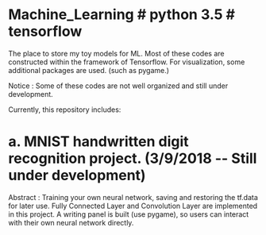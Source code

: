 # Machine_Learning # python 3.5 # tensorflow
The place to store my toy models for ML. 
Most of these codes are constructed within the framework of Tensorflow.
For visualization, some additional packages are used. (such as pygame.) 

Notice : Some of these codes are not well organized and still under development.

Currently, this repository includes:


a. MNIST handwritten digit recognition project.  (3/9/2018  --  Still under development)
=

Abstract : 
Training your own neural network, saving and restoring the tf.data for later use.
Fully Connected Layer and Convolution Layer are implemented in this project.
A writing panel is built (use pygame), so users can interact with their own neural network directly. 


